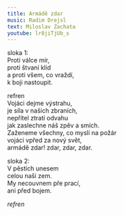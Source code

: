 ```yaml
---
title: Armádě zdar
music: Radim Drejsl
text: Miloslav Zachata
youtube: lr8jiTjUb_s
---
```


  
sloka 1:  
Proti válce mír,   
proti štvaní klid   
a proti všem, co vraždí,  
k boji nastoupit.   

refren  
Vojáci dejme výstrahu,   
je síla v našich zbraních,   
nepřítel ztratí odvahu   
jak zaslechne náš zpěv a smích.  
Zaženeme všechny, co myslí na požár   
vojáci vpřed za nový svět,   
armádě zdar! zdar, zdar, zdar.  

sloka 2:  
V pěstích unesem  
celou naši zem.  
My necouvnem pře prací,  
ani před bojem.  

*refren*  